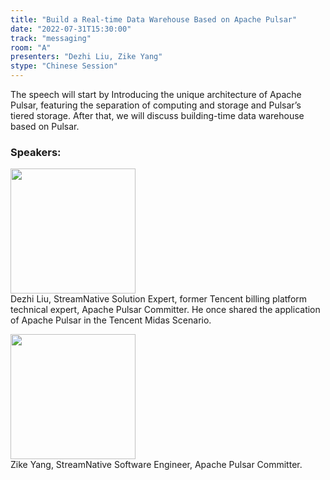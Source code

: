 ```yaml
---
title: "Build a Real-time Data Warehouse Based on Apache Pulsar"
date: "2022-07-31T15:30:00"
track: "messaging"
room: "A"
presenters: "Dezhi Liu, Zike Yang"
stype: "Chinese Session"
---
```

The speech will start by Introducing the unique architecture of Apache Pulsar, featuring the separation of computing and storage and Pulsar’s tiered storage. After that, we will discuss building-time data warehouse based on Pulsar.
 ### Speakers: 
 <img src="images/speaker/1208.png" width="200" /><br>Dezhi Liu, StreamNative Solution Expert, former Tencent billing platform technical expert, Apache Pulsar Committer. He once shared the application of Apache Pulsar in the Tencent Midas Scenario.

 <img src="images/speaker/1208_2.png" width="200" /><br>Zike Yang, StreamNative Software Engineer, Apache Pulsar Committer.

 